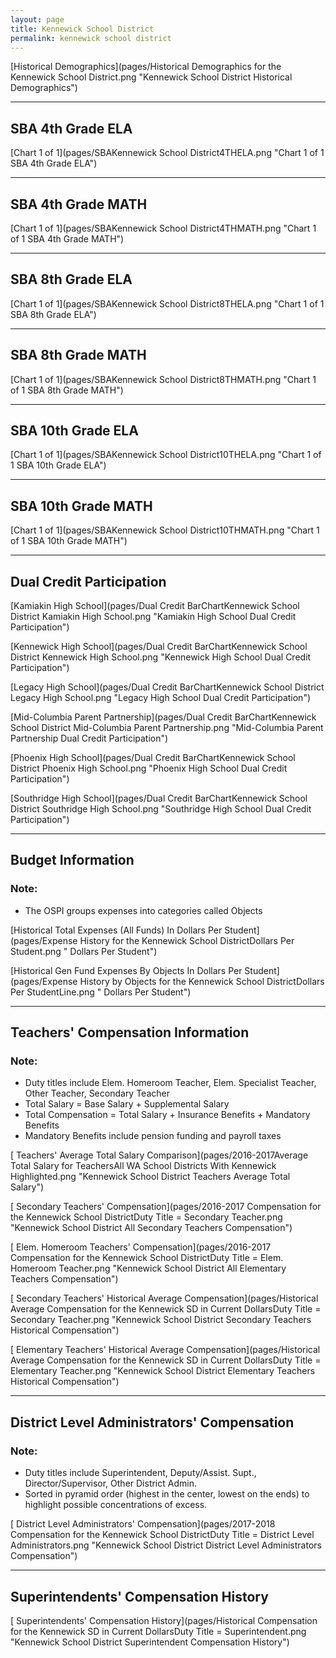 ```yaml
---
layout: page
title: Kennewick School District
permalink: kennewick school district
---
```



[Historical Demographics](pages/Historical Demographics for the Kennewick School District.png "Kennewick School District Historical Demographics")

___

## SBA 4th Grade ELA

[Chart 1 of 1](pages/SBAKennewick School District4THELA.png "Chart 1 of 1 SBA 4th Grade ELA")


___

## SBA 4th Grade MATH

[Chart 1 of 1](pages/SBAKennewick School District4THMATH.png "Chart 1 of 1 SBA 4th Grade MATH")


___

## SBA 8th Grade ELA

[Chart 1 of 1](pages/SBAKennewick School District8THELA.png "Chart 1 of 1 SBA 8th Grade ELA")


___

## SBA 8th Grade MATH

[Chart 1 of 1](pages/SBAKennewick School District8THMATH.png "Chart 1 of 1 SBA 8th Grade MATH")


___

## SBA 10th Grade ELA

[Chart 1 of 1](pages/SBAKennewick School District10THELA.png "Chart 1 of 1 SBA 10th Grade ELA")


___

## SBA 10th Grade MATH

[Chart 1 of 1](pages/SBAKennewick School District10THMATH.png "Chart 1 of 1 SBA 10th Grade MATH")


___

## Dual Credit Participation

[Kamiakin High School](pages/Dual Credit BarChartKennewick School District Kamiakin High School.png "Kamiakin High School Dual Credit Participation")

[Kennewick High School](pages/Dual Credit BarChartKennewick School District Kennewick High School.png "Kennewick High School Dual Credit Participation")

[Legacy High School](pages/Dual Credit BarChartKennewick School District Legacy High School.png "Legacy High School Dual Credit Participation")

[Mid-Columbia Parent Partnership](pages/Dual Credit BarChartKennewick School District Mid-Columbia Parent Partnership.png "Mid-Columbia Parent Partnership Dual Credit Participation")

[Phoenix High School](pages/Dual Credit BarChartKennewick School District Phoenix High School.png "Phoenix High School Dual Credit Participation")

[Southridge High School](pages/Dual Credit BarChartKennewick School District Southridge High School.png "Southridge High School Dual Credit Participation")


___

## Budget Information
### Note:
- The OSPI groups expenses into categories called Objects

[Historical Total Expenses (All Funds) In Dollars Per Student](pages/Expense History for the Kennewick School DistrictDollars Per Student.png " Dollars Per Student")

[Historical Gen Fund Expenses By Objects In Dollars Per Student](pages/Expense History by Objects for the Kennewick School DistrictDollars Per StudentLine.png " Dollars Per Student")


___

## Teachers' Compensation Information
### Note:
- Duty titles include Elem. Homeroom Teacher, Elem. Specialist Teacher, Other Teacher, Secondary Teacher
- Total Salary = Base Salary + Supplemental Salary
- Total Compensation = Total Salary + Insurance Benefits + Mandatory Benefits
- Mandatory Benefits include pension funding and payroll taxes

[ Teachers' Average Total Salary Comparison](pages/2016-2017Average Total Salary for TeachersAll WA School Districts With Kennewick Highlighted.png "Kennewick School District Teachers Average Total Salary")

[ Secondary Teachers' Compensation](pages/2016-2017 Compensation for the Kennewick School DistrictDuty Title = Secondary Teacher.png "Kennewick School District All Secondary Teachers Compensation")

[ Elem. Homeroom Teachers' Compensation](pages/2016-2017 Compensation for the Kennewick School DistrictDuty Title = Elem. Homeroom Teacher.png "Kennewick School District All Elementary Teachers Compensation")

[ Secondary Teachers' Historical Average Compensation](pages/Historical Average Compensation for the Kennewick SD in Current DollarsDuty Title = Secondary Teacher.png "Kennewick School District Secondary Teachers Historical Compensation")

[ Elementary Teachers' Historical Average Compensation](pages/Historical Average Compensation for the Kennewick SD in Current DollarsDuty Title = Elementary Teacher.png "Kennewick School District Elementary Teachers Historical Compensation")


___

## District Level Administrators' Compensation

### Note:
- Duty titles include Superintendent, Deputy/Assist. Supt., Director/Supervisor, Other District Admin.
- Sorted in pyramid order (highest in the center, lowest on the ends) to highlight possible concentrations of excess.

[ District Level Administrators' Compensation](pages/2017-2018 Compensation for the Kennewick School DistrictDuty Title = District Level Administrators.png "Kennewick School District District Level Administrators Compensation")


___

## Superintendents' Compensation History

[ Superintendents' Compensation History](pages/Historical Compensation for the Kennewick SD in Current DollarsDuty Title = Superintendent.png "Kennewick School District Superintendent Compensation History")

